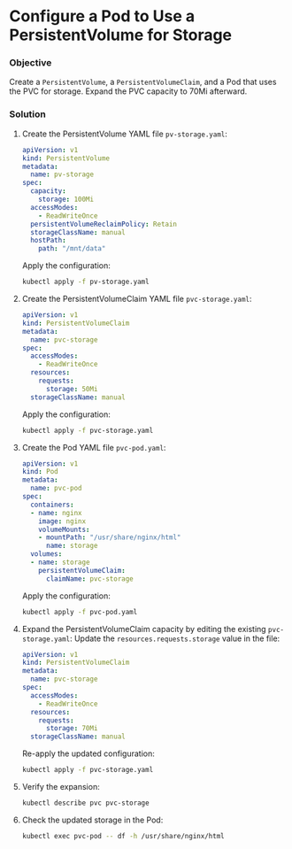 # Configure a Pod to Use a PersistentVolume for Storage

### Objective
Create a `PersistentVolume`, a `PersistentVolumeClaim`, and a Pod that uses the PVC for storage. Expand the PVC capacity to 70Mi afterward.

### Solution

1. Create the PersistentVolume YAML file `pv-storage.yaml`:
    ```yaml
    apiVersion: v1
    kind: PersistentVolume
    metadata:
      name: pv-storage
    spec:
      capacity:
        storage: 100Mi
      accessModes:
        - ReadWriteOnce
      persistentVolumeReclaimPolicy: Retain
      storageClassName: manual
      hostPath:
        path: "/mnt/data"
    ```
    Apply the configuration:
    ```bash
    kubectl apply -f pv-storage.yaml
    ```

2. Create the PersistentVolumeClaim YAML file `pvc-storage.yaml`:
    ```yaml
    apiVersion: v1
    kind: PersistentVolumeClaim
    metadata:
      name: pvc-storage
    spec:
      accessModes:
        - ReadWriteOnce
      resources:
        requests:
          storage: 50Mi
      storageClassName: manual
    ```
    Apply the configuration:
    ```bash
    kubectl apply -f pvc-storage.yaml
    ```

3. Create the Pod YAML file `pvc-pod.yaml`:
    ```yaml
    apiVersion: v1
    kind: Pod
    metadata:
      name: pvc-pod
    spec:
      containers:
      - name: nginx
        image: nginx
        volumeMounts:
        - mountPath: "/usr/share/nginx/html"
          name: storage
      volumes:
      - name: storage
        persistentVolumeClaim:
          claimName: pvc-storage
    ```
    Apply the configuration:
    ```bash
    kubectl apply -f pvc-pod.yaml
    ```

4. Expand the PersistentVolumeClaim capacity by editing the existing `pvc-storage.yaml`:
    Update the `resources.requests.storage` value in the file:
    ```yaml
    apiVersion: v1
    kind: PersistentVolumeClaim
    metadata:
      name: pvc-storage
    spec:
      accessModes:
        - ReadWriteOnce
      resources:
        requests:
          storage: 70Mi
      storageClassName: manual
    ```
    Re-apply the updated configuration:
    ```bash
    kubectl apply -f pvc-storage.yaml
    ```

5. Verify the expansion:
    ```bash
    kubectl describe pvc pvc-storage
    ```

6. Check the updated storage in the Pod:
    ```bash
    kubectl exec pvc-pod -- df -h /usr/share/nginx/html
    ```

